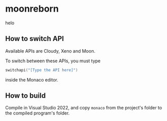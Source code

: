 # moonreborn
helo

## How to switch API
Available APIs are Cloudy, Xeno and Moon.

To switch between these APIs, you must type
```lua
switchapi("[Type the API here]")
```
inside the Monaco editor.

## How to build
Compile in Visual Studio 2022, and copy `monaco` from the project's folder to the compiled program's folder.
